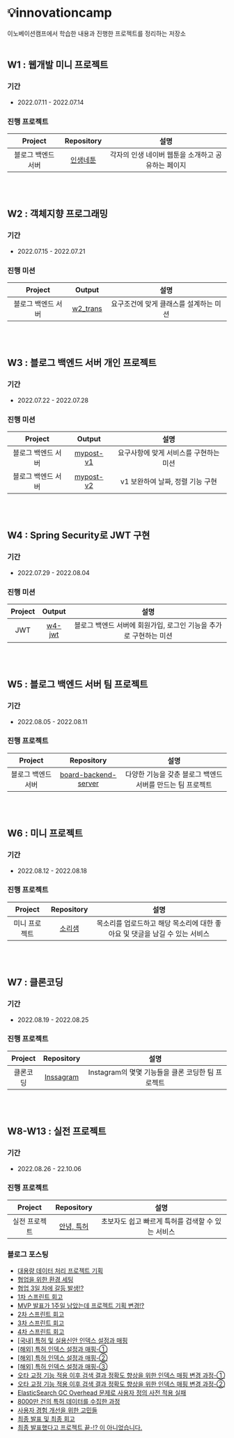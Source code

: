 # 💡innovationcamp
이노베이션캠프에서 학습한 내용과 진행한 프로젝트를 정리하는 저장소
<br></br>
## W1 : 웹개발 미니 프로젝트
### 기간
- 2022.07.11 - 2022.07.14

### 진행 프로젝트
|Project|Repository|설명|
|:------:|:---:|:---:|
|블로그 백엔드 서버|[인생네툰](https://github.com/HASEUNGHEEE/innovationcamp-w1-webtoon)|각자의 인생 네이버 웹툰을 소개하고 공유하는 페이지|

<br></br>
## W2 : 객체지향 프로그래밍
### 기간
- 2022.07.15 - 2022.07.21

### 진행 미션
|Project|Output|설명|
|:------:|:---:|:---:|
|블로그 백엔드 서버|[w2_trans](https://github.com/HASEUNGHEEE/innovationcamp/tree/main/w2/w2_trans)|요구조건에 맞게 클래스를 설계하는 미션|

<br></br>
## W3 : 블로그 백엔드 서버 개인 프로젝트
### 기간
- 2022.07.22 - 2022.07.28

### 진행 미션
|Project|Output|설명|
|:------:|:---:|:---:|
|블로그 백엔드 서버|[mypost-v1](https://github.com/HASEUNGHEEE/innovationcamp/tree/main/w3/mypost)|요구사항에 맞게 서비스를 구현하는 미션|
|블로그 백엔드 서버|[mypost-v2](https://github.com/HASEUNGHEEE/innovationcamp/tree/main/w4-mypost)|v1 보완하여 날짜, 정렬 기능 구현|

<br></br>
## W4 : Spring Security로 JWT 구현
### 기간
- 2022.07.29 - 2022.08.04

### 진행 미션
|Project|Output|설명|
|:------:|:---:|:---:|
|JWT|[w4-jwt](https://github.com/HASEUNGHEEE/innovationcamp/tree/main/w4-jwt)|블로그 백엔드 서버에 회원가입, 로그인 기능을 추가로 구현하는 미션|

<br></br>
## W5 : 블로그 백엔드 서버 팀 프로젝트
### 기간
- 2022.08.05 - 2022.08.11

### 진행 프로젝트
|Project|Repository|설명|
|:------:|:---:|:---:|
|블로그 백엔드 서버|[board-backend-server](https://github.com/Inno-8/board-backend-server)|다양한 기능을 갖춘 블로그 백엔드 서버를 만드는 팀 프로젝트|

<br></br>
## W6 : 미니 프로젝트
### 기간
- 2022.08.12 - 2022.08.18

### 진행 프로젝트
|Project|Repository|설명|
|:------:|:---:|:---:|
|미니 프로젝트|[소리샘](https://github.com/Inno-8080/sorisam-backend-server)|목소리를 업로드하고 해당 목소리에 대한 좋아요 및 댓글을 남길 수 있는 서비스|

<br></br>
## W7 : 클론코딩
### 기간
- 2022.08.19 - 2022.08.25

### 진행 프로젝트
|Project|Repository|설명|
|:------:|:---:|:---:|
|클론코딩|[Inssagram](https://github.com/Inssagram-CloneCode/backend_server)|Instagram의 몇몇 기능들을 클론 코딩한 팀 프로젝트|

<br></br>
## W8-W13 : 실전 프로젝트
### 기간
- 2022.08.26 - 22.10.06

### 진행 프로젝트
|Project|Repository|설명|
|:------:|:---:|:---:|
|실전 프로젝트|[안녕, 특허](https://github.com/coogle-yoriking-joriking/hello-patent)|초보자도 쉽고 빠르게 특허를 검색할 수 있는 서비스|

### 블로그 포스팅
- [대용량 데이터 처리 프로젝트 기획](https://velog.io/@ariul-dev/%ED%94%84%EB%A1%9C%EC%A0%9D%ED%8A%B8-%EA%B8%B0%ED%9A%8D)
- [협업을 위한 환경 세팅](https://velog.io/@ariul-dev/%ED%98%91%EC%97%85%EC%9D%84-%EC%9C%84%ED%95%9C-%ED%99%98%EA%B2%BD-%EC%84%B8%ED%8C%85)
- [협업 3일 차에 갈등 발생!?](https://velog.io/@ariul-dev/%ED%98%91%EC%97%85-3%EC%9D%BC-%EC%B0%A8%EC%97%90-%EA%B0%88%EB%93%B1-%EB%B0%9C%EC%83%9D)
- [1차 스프린트 회고](https://velog.io/@ariul-dev/1%EC%B0%A8-%EC%8A%A4%ED%94%84%EB%A6%B0%ED%8A%B8-%ED%9A%8C%EA%B3%A0)
- [MVP 발표가 1주일 남았는데 프로젝트 기획 변경!?](https://velog.io/@ariul-dev/MVP-%EB%B0%9C%ED%91%9C%EA%B0%80-1%EC%A3%BC%EC%9D%BC-%EB%82%A8%EC%95%98%EB%8A%94%EB%8D%B0-%ED%94%84%EB%A1%9C%EC%A0%9D%ED%8A%B8-%EA%B8%B0%ED%9A%8D-%EB%B3%80%EA%B2%BD)
- [2차 스프린트 회고](https://velog.io/@ariul-dev/2%EC%B0%A8-%EC%8A%A4%ED%94%84%EB%A6%B0%ED%8A%B8-%ED%9A%8C%EA%B3%A0)
- [3차 스프린트 회고](https://velog.io/@ariul-dev/3%EC%A3%BC%EC%B0%A8-%EC%8A%A4%ED%94%84%EB%A6%B0%ED%8A%B8-%ED%9A%8C%EA%B3%A0feat.-MVP-%EC%A4%91%EA%B0%84-%EB%B0%9C%ED%91%9C)
- [4차 스프린트 회고](https://velog.io/@ariul-dev/4%EC%B0%A8-%EC%8A%A4%ED%94%84%EB%A6%B0%ED%8A%B8-%ED%9A%8C%EA%B3%A0)
- [[국내] 특허 및 실용신안 인덱스 설정과 매핑](https://velog.io/@ariul-dev/%EA%B5%AD%EB%82%B4-%ED%8A%B9%ED%97%88-%EB%B0%8F-%EC%8B%A4%EC%9A%A9%EC%8B%A0%EC%95%88-%EC%9D%B8%EB%8D%B1%EC%8A%A4-%EC%84%A4%EC%A0%95%EA%B3%BC-%EB%A7%A4%ED%95%91)
- [[해외] 특허 인덱스 설정과 매핑-①](https://velog.io/@ariul-dev/%ED%95%B4%EC%99%B8-%ED%8A%B9%ED%97%88-%EC%9D%B8%EB%8D%B1%EC%8A%A4-%EC%84%A4%EC%A0%95%EA%B3%BC-%EB%A7%A4%ED%95%91-)
- [[해외] 특허 인덱스 설정과 매핑-②](https://velog.io/@ariul-dev/%ED%95%B4%EC%99%B8-%ED%8A%B9%ED%97%88-%EC%9D%B8%EB%8D%B1%EC%8A%A4-%EC%84%A4%EC%A0%95%EA%B3%BC-%EB%A7%A4%ED%95%91-afpu44hs)
- [[해외] 특허 인덱스 설정과 매핑-③](https://velog.io/@ariul-dev/%ED%95%B4%EC%99%B8-%ED%8A%B9%ED%97%88-%EC%9D%B8%EB%8D%B1%EC%8A%A4-%EC%84%A4%EC%A0%95%EA%B3%BC-%EB%A7%A4%ED%95%91-60885zjj)
- [오타 교정 기능 적용 이후 검색 결과 정확도 향상을 위한 인덱스 매핑 변경 과정-①](https://velog.io/@ariul-dev/%EC%98%A4%ED%83%80-%EA%B5%90%EC%A0%95-%EA%B8%B0%EB%8A%A5-%EC%A0%81%EC%9A%A9-%EC%9D%B4%ED%9B%84-%EA%B2%80%EC%83%89-%EA%B2%B0%EA%B3%BC-%EC%A0%95%ED%99%95%EB%8F%84-%ED%96%A5%EC%83%81%EC%9D%84-%EC%9C%84%ED%95%9C-%EC%9D%B8%EB%8D%B1%EC%8A%A4-%EB%A7%A4%ED%95%91-%EB%B3%80%EA%B2%BD-%EA%B3%BC%EC%A0%95-)
- [오타 교정 기능 적용 이후 검색 결과 정확도 향상을 위한 인덱스 매핑 변경 과정-②](https://velog.io/@ariul-dev/%EC%98%A4%ED%83%80-%EA%B5%90%EC%A0%95-%EA%B8%B0%EB%8A%A5-%EC%A0%81%EC%9A%A9-%EC%9D%B4%ED%9B%84-%EA%B2%80%EC%83%89-%EA%B2%B0%EA%B3%BC-%EC%A0%95%ED%99%95%EB%8F%84-%ED%96%A5%EC%83%81%EC%9D%84-%EC%9C%84%ED%95%9C-%EC%9D%B8%EB%8D%B1%EC%8A%A4-%EB%A7%A4%ED%95%91-%EB%B3%80%EA%B2%BD-%EA%B3%BC%EC%A0%95-bidk0fjz)
- [ElasticSearch GC Overhead 문제로 사용자 정의 사전 적용 실패](https://velog.io/@ariul-dev/%EC%82%AC%EC%9A%A9%EC%9E%90-%EC%A0%95%EC%9D%98-%EC%82%AC%EC%A0%84-%EC%A0%81%EC%9A%A9-%EC%8B%A4%ED%8C%A8)
- [8000만 건의 특허 데이터를 수집한 과정](https://velog.io/@ariul-dev/8000%EB%A7%8C-%EA%B1%B4%EC%9D%98-%ED%8A%B9%ED%97%88-%EB%8D%B0%EC%9D%B4%ED%84%B0%EB%A5%BC-%EC%88%98%EC%A7%91%ED%95%9C-%EA%B3%BC%EC%A0%95)
- [사용자 경험 개선을 위한 고민들](https://velog.io/@ariul-dev/%EC%82%AC%EC%9A%A9%EC%9E%90-%EA%B2%BD%ED%97%98%EC%9D%84-%EC%9C%84%ED%95%9C-%EA%B3%A0%EB%AF%BC-%EC%96%B4%EB%94%94%EA%B9%8C%EC%A7%80-%ED%95%B4%EB%B4%A4%EB%8B%88)
- [최종 발표 및 최종 회고](https://velog.io/@ariul-dev/%EC%B5%9C%EC%A2%85-%EB%B0%9C%ED%91%9C-%EB%B0%8F-%EC%B5%9C%EC%A2%85-%ED%9A%8C%EA%B3%A0)
- [최종 발표했다고 프로젝트 끝-!? 이 아니었습니다.
](https://velog.io/@ariul-dev/%EC%B5%9C%EC%A2%85-%EB%B0%9C%ED%91%9C%ED%96%88%EB%8B%A4%EA%B3%A0-%ED%94%84%EB%A1%9C%EC%A0%9D%ED%8A%B8-%EB%81%9D-%EC%9D%B4-%EC%95%84%EB%8B%88%EC%97%88%EC%8A%B5%EB%8B%88%EB%8B%A4)
